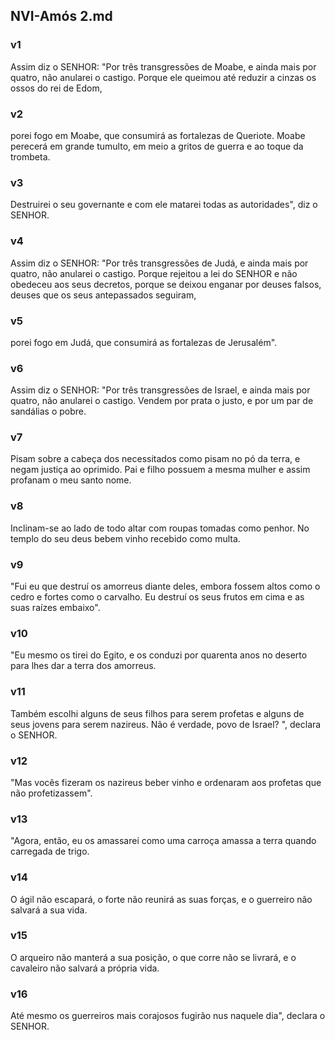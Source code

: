 ## NVI-Amós 2.md
### v1
 Assim diz o SENHOR: "Por três transgressões de Moabe, e ainda mais por quatro, não anularei o castigo. Porque ele queimou até reduzir a cinzas os ossos do rei de Edom,
### v2
 porei fogo em Moabe, que consumirá as fortalezas de Queriote. Moabe perecerá em grande tumulto, em meio a gritos de guerra e ao toque da trombeta.
### v3
 Destruirei o seu governante e com ele matarei todas as autoridades", diz o SENHOR.
### v4
 Assim diz o SENHOR: "Por três transgressões de Judá, e ainda mais por quatro, não anularei o castigo. Porque rejeitou a lei do SENHOR e não obedeceu aos seus decretos, porque se deixou enganar por deuses falsos, deuses que os seus antepassados seguiram,
### v5
 porei fogo em Judá, que consumirá as fortalezas de Jerusalém".  
### v6
 Assim diz o SENHOR: "Por três transgressões de Israel, e ainda mais por quatro, não anularei o castigo. Vendem por prata o justo, e por um par de sandálias o pobre.
### v7
 Pisam sobre a cabeça dos necessitados como pisam no pó da terra, e negam justiça ao oprimido. Pai e filho possuem a mesma mulher e assim profanam o meu santo nome.
### v8
 Inclinam-se ao lado de todo altar com roupas tomadas como penhor. No templo do seu deus bebem vinho recebido como multa.
### v9
 "Fui eu que destruí os amorreus diante deles, embora fossem altos como o cedro e fortes como o carvalho. Eu destruí os seus frutos em cima e as suas raízes embaixo".
### v10
 "Eu mesmo os tirei do Egito, e os conduzi por quarenta anos no deserto para lhes dar a terra dos amorreus.
### v11
 Também escolhi alguns de seus filhos para serem profetas e alguns de seus jovens para serem nazireus. Não é verdade, povo de Israel? ", declara o SENHOR.
### v12
 "Mas vocês fizeram os nazireus beber vinho e ordenaram aos profetas que não profetizassem".
### v13
 "Agora, então, eu os amassarei como uma carroça amassa a terra quando carregada de trigo.
### v14
 O ágil não escapará, o forte não reunirá as suas forças, e o guerreiro não salvará a sua vida.
### v15
 O arqueiro não manterá a sua posição, o que corre não se livrará, e o cavaleiro não salvará a própria vida.
### v16
 Até mesmo os guerreiros mais corajosos fugirão nus naquele dia", declara o SENHOR.
